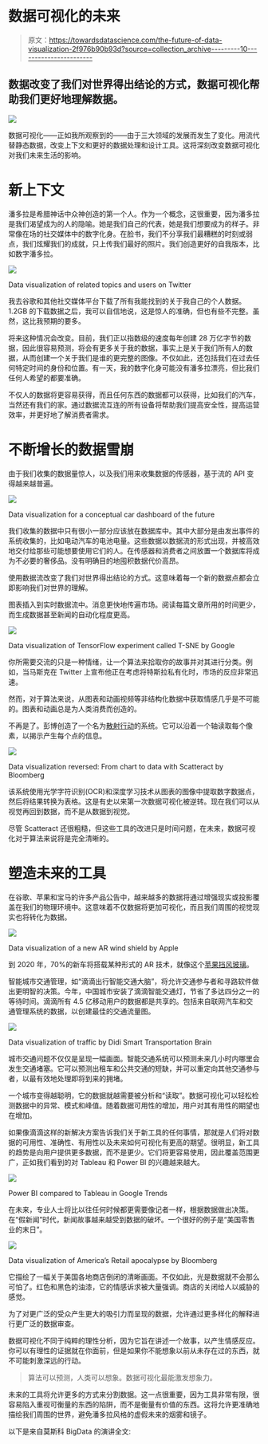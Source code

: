 # 数据可视化的未来

> 原文：<https://towardsdatascience.com/the-future-of-data-visualization-2f976b90b93d?source=collection_archive---------10----------------------->

## 数据改变了我们对世界得出结论的方式，数据可视化帮助我们更好地理解数据。

![](img/93fb99b5898037f13e7e34ed4a8019b5.png)

数据可视化——正如我所观察到的——由于三大领域的发展而发生了变化。用流代替静态数据，改变上下文和更好的数据处理和设计工具。这将深刻改变数据可视化对我们未来生活的影响。

# 新上下文

潘多拉是希腊神话中众神创造的第一个人。作为一个概念，这很重要，因为潘多拉是我们渴望成为的人的隐喻。她是我们自己的代表，她是我们想要成为的样子。非常像在场的社交媒体中的数字化身。在脸书，我们不分享我们最糟糕的时刻或弱点，我们炫耀我们的成就，只上传我们最好的照片。我们创造更好的自我版本，比如数字潘多拉。

![](img/fd03ead3e2f038560f2e7ea14313caad.png)

Data visualization of related topics and users on Twitter

我去谷歌和其他社交媒体平台下载了所有我能找到的关于我自己的个人数据。1.2GB 的下载数据之后，我可以自信地说，这是惊人的准确，但也有些不完整。虽然，这比我预期的要多。

将来这种情况会改变。目前，我们正以指数级的速度每年创建 28 万亿字节的数据，因此很容易预测，将会有更多关于我的数据，事实上是关于我们所有人的数据，从而创建一个关于我们是谁的更完整的图像。不仅如此，还包括我们在过去任何特定时间的身份和位置。有一天，我的数字化身可能没有潘多拉漂亮，但比我们任何人希望的都要准确。

不仅人的数据将更容易获得，而且任何东西的数据都可以获得，比如我们的汽车，当然还有我们的家。通过数据流互连的所有设备将帮助我们提高安全性，提高运营效率，并更好地了解消费者需求。

# 不断增长的数据雪崩

由于我们收集的数据量惊人，以及我们用来收集数据的传感器，基于流的 API 变得越来越普遍。

![](img/0d24bfb0984dc21e7941449810eb3f56.png)

Data visualization for a conceptual car dashboard of the future

我们收集的数据中只有很小一部分应该放在数据库中。其中大部分是由发出事件的系统收集的，比如电动汽车的电池电量。这些数据以数据流的形式出现，并被高效地交付给那些可能想要使用它们的人。在传感器和消费者之间放置一个数据库将成为不必要的奢侈品。没有明确目的地囤积数据代价高昂。

使用数据流改变了我们对世界得出结论的方式。这意味着每一个新的数据点都会立即影响我们对世界的理解。

图表插入到实时数据流中。消息更快地传遍市场。阅读每篇文章所用的时间更少，而生成数据甚至新闻的自动化程度更高。

![](img/4ae3a3ce21b086b8f23b8355eab13c45.png)

Data visualization of TensorFlow experiment called T-SNE by Google

你所需要交流的只是一种情绪，让一个算法来拾取你的故事并对其进行分类。例如，当马斯克在 Twitter 上宣布他正在考虑将特斯拉私有化时，市场的反应非常迅速。

然而，对于算法来说，从图表和动画视频等非结构化数据中获取情感几乎是不可能的。图表和动画总是为人类消费而创造的。

不再是了。彭博创造了一个名为[散射行动](https://github.com/bloomberg/scatteract)的系统。它可以沿着一个轴读取每个像素，以揭示产生每个点的信息。

![](img/d92667f4c5dbf9698e3f0ed1a591bffc.png)

Data visualization reversed: From chart to data with Scatteract by Bloomberg

该系统使用光学字符识别(OCR)和深度学习技术从图表的图像中提取数字数据点，然后将结果转换为表格。这是有史以来第一次数据可视化被逆转。现在我们可以从视觉再回到数据，而不是从数据到视觉。

尽管 Scatteract 还很粗糙，但这些工具的改进只是时间问题，在未来，数据可视化对于算法来说将是完全清晰的。

# 塑造未来的工具

在谷歌、苹果和宝马的许多产品公告中，越来越多的数据将通过增强现实或投影覆盖在我们的物理环境中。这意味着不仅数据将更加可视化，而且我们周围的视觉现实也将转化为数据。

![](img/92c6c690d51ebbd4854c57faed32c067.png)

Data visualization of a new AR wind shield by Apple

到 2020 年，70%的新车将搭载某种形式的 AR 技术，就像这个[苹果挡风玻璃](http://fortune.com/2018/08/08/apple-filed-a-patent-for-putting-augmented-reality-on-car-windshields/)。

智能城市交通管理，如“滴滴出行智能交通大脑”，将允许交通参与者和寻路软件做出更明智的决策。今年，中国城市安装了滴滴智能交通灯，节省了多达四分之一的等待时间。滴滴所有 4.5 亿移动用户的数据都是共享的。包括来自联网汽车和交通管理系统的数据，以创建最佳的交通流量图。

![](img/84d92848decc0f852bc2df7af99faea3.png)

Data visualization of traffic by Didi Smart Transportation Brain

城市交通问题不仅仅是呈现一幅画面。智能交通系统可以预测未来几小时内哪里会发生交通堵塞。它可以预测出租车和公共交通的短缺，并可以重定向其他交通参与者，以最有效地处理即将到来的拥堵。

一个城市变得越聪明，它的数据就越需要被分析和“读取”。数据可视化可以轻松检测数据中的异常、模式和峰值。随着数据可用性的增加，用户对其有用性的期望也在增加。

如果像滴滴这样的新解决方案告诉我们关于新工具的任何事情，那就是人们将对数据的可用性、准确性、有用性以及未来如何可视化有更高的期望。很明显，新工具的趋势是向用户提供更多数据，而不是更少。它们将更容易使用，因此覆盖范围更广，正如我们看到的对 Tableau 和 Power BI 的兴趣越来越大。

![](img/2de8897335fe2d6601c9d9b0ad221903.png)

Power BI compared to Tableau in Google Trends

在未来，专业人士将比以往任何时候都更需要像记者一样，根据数据做出决策。在“假新闻”时代，新闻故事越来越受到数据的破坏。一个很好的例子是“美国零售业的末日”。

![](img/0ba6471cc60d3a637d7cbe0e670594da.png)

Data visualization of America’s Retail apocalypse by Bloomberg

它描绘了一幅关于美国各地商店倒闭的清晰画面。不仅如此，光是数据就不会那么可怕了。红色和黑色的油漆，它的情感诉求被大量强调。商店的关闭给人以威胁的感觉。

为了对更广泛的受众产生更大的吸引力而呈现的数据，允许通过更多样化的解释进行更广泛的数据审查。

数据可视化不同于纯粹的理性分析，因为它旨在讲述一个故事，以产生情感反应。你可以有理性的证据就在你面前，但是如果你不能想象以前从未存在过的东西，就不可能刺激深远的行动。

> 算法可以预测，人类可以想象。数据可视化最能激发想象力。

未来的工具将允许更多的方式来分割数据。这一点很重要，因为工具非常有限，很容易陷入重视可衡量的东西的陷阱，而不是衡量有价值的东西。这将允许更准确地描绘我们周围的世界，避免潘多拉风格的虚假未来的烟雾和镜子。

以下是来自莫斯科 BigData 的演讲全文: